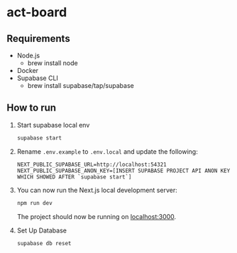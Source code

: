 # act-board

## Requirements

- Node.js
  - brew install node
- Docker  
- Supabase CLI
  - brew install supabase/tap/supabase


## How to run

1. Start supabase local env

   ```bash
   supabase start
   ```

1. Rename `.env.example` to `.env.local` and update the following:

   ```
   NEXT_PUBLIC_SUPABASE_URL=http://localhost:54321
   NEXT_PUBLIC_SUPABASE_ANON_KEY=[INSERT SUPABASE PROJECT API ANON KEY WHICH SHOWED AFTER `supabase start`]
   ```

2. You can now run the Next.js local development server:

   ```bash
   npm run dev
   ```

   The project should now be running on [localhost:3000](http://localhost:3000/).


3. Set Up Database

   ```
   supabase db reset
   ```